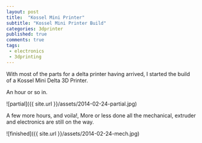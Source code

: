 ```yaml
---
layout: post
title:  "Kossel Mini Printer"
subtitle: "Kossel Mini Printer Build"
categories: 3dprinter
published: true
comments: true
tags:
 - electronics
 - 3dprinting
---
```


With most of the parts for a delta printer having arrived, I started the build of a Kossel Mini Delta 3D Printer.

An hour or so in.

![partial]({{ site.url }}/assets/2014-02-24-partial.jpg)

A few more hours, and voila!, More or less done all the mechanical, extruder and electronics are still on the way.

![finished]({{ site.url }}/assets/2014-02-24-mech.jpg)
